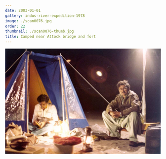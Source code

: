 ```yaml
---
date: 2003-01-01
gallery: indus-river-expedition-1978
image: ./scan0076.jpg
order: 22
thumbnail: ./scan0076-thumb.jpg
title: Camped near Attock bridge and fort
---
```


![Camped near Attock bridge and fort](./scan0076.jpg)